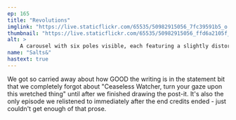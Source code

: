 ```yaml
---
ep: 165
title: "Revolutions"
imglink: "https://live.staticflickr.com/65535/50982915056_7fc39591b5_o.jpg"
thumbnail: "https://live.staticflickr.com/65535/50982915056_ffd6a2105f_q.jpg"
alt: >
    A carousel with six poles visible, each featuring a slightly distorted creature: the horse has sharp teeth and evil eyes, the bird and bat have too-small legs, the shape might be a person with no head and incorrect limbs, the pig is angry, and the person has an X covering their face. The word &quot;Revolutions&quot; is written above the carousel, and a disorienting quote from the episode loops all around it in red.
name: "Salts&"
hastext: true
---
```

We got so carried away about how GOOD the writing is in the statement bit that we completely forgot about "Ceaseless Watcher, turn your gaze upon this wretched thing" until after we finished drawing the post-it. It's also the only episode we relistened to immediately after the end credits ended - just couldn't get enough of that prose.